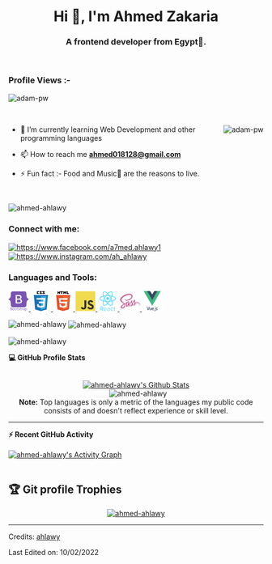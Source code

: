 <h1 align="center">Hi 👋, I'm Ahmed Zakaria</h1>
<h3 align="center">A  frontend developer from Egypt🌟.</h3>

<br>

<p align="right"> <h3>Profile Views :-</h3> <img src="https://komarev.com/ghpvc/?username=adam-pw&label=Profile%20views&color=0e75b6&style=flat"
    alt="adam-pw" /> 
  </p>

<br>

<p><img align="right" src="https://github.com/Adam-pw/Adam-pw/blob/main/animation_500_kxa883sd.gif" alt="adam-pw" /></p>


- 🌱 I’m currently learning Web Development and other programming languages

- 📫 How to reach me **ahmed018128@gmail.com**

- ⚡ Fun fact :- Food and Music🎵 are the reasons to live.

<br>
<p align="left"> <img src="https://komarev.com/ghpvc/?username=ahmed-ahlawy&label=Profile%20views&color=0a0a0a&style=flat-square" alt="ahmed-ahlawy" /> </p>

<h3 align="left">Connect with me:</h3>
<p align="left">
<a href="https://www.facebook.com/a7med.ahlawy1" target="_blank"><img align="center" src="https://raw.githubusercontent.com/rahuldkjain/github-profile-readme-generator/master/src/images/icons/Social/facebook.svg" alt="https://www.facebook.com/a7med.ahlawy1" height="30" width="40" /></a>
<a href="https://www.instagram.com/ah_ahlawy" target="_blank"><img align="center" src="https://raw.githubusercontent.com/rahuldkjain/github-profile-readme-generator/master/src/images/icons/Social/instagram.svg" alt="https://www.instagram.com/ah_ahlawy" height="30" width="40" /></a>
</p>

<h3 align="left">Languages and Tools:</h3>
<p align="left"> <a href="https://getbootstrap.com" target="_blank" rel="noreferrer"> <img src="https://raw.githubusercontent.com/devicons/devicon/master/icons/bootstrap/bootstrap-plain-wordmark.svg" alt="bootstrap" width="40" height="40"/> </a> <a href="https://www.w3schools.com/css/" target="_blank" rel="noreferrer"> <img src="https://raw.githubusercontent.com/devicons/devicon/master/icons/css3/css3-original-wordmark.svg" alt="css3" width="40" height="40"/> </a> <a href="https://www.w3.org/html/" target="_blank" rel="noreferrer"> <img src="https://raw.githubusercontent.com/devicons/devicon/master/icons/html5/html5-original-wordmark.svg" alt="html5" width="40" height="40"/> </a> <a href="https://developer.mozilla.org/en-US/docs/Web/JavaScript" target="_blank" rel="noreferrer"> <img src="https://raw.githubusercontent.com/devicons/devicon/master/icons/javascript/javascript-original.svg" alt="javascript" width="40" height="40"/> </a> <a href="https://reactjs.org/" target="_blank" rel="noreferrer"> <img src="https://raw.githubusercontent.com/devicons/devicon/master/icons/react/react-original-wordmark.svg" alt="react" width="40" height="40"/> </a> <a href="https://sass-lang.com" target="_blank" rel="noreferrer"> <img src="https://raw.githubusercontent.com/devicons/devicon/master/icons/sass/sass-original.svg" alt="sass" width="40" height="40"/> </a> <a href="https://vuejs.org/" target="_blank" rel="noreferrer"> <img src="https://raw.githubusercontent.com/devicons/devicon/master/icons/vuejs/vuejs-original-wordmark.svg" alt="vuejs" width="40" height="40"/> </a> </p>

<p><img align="left" src="https://github-readme-stats.vercel.app/api/top-langs?username=ahmed-ahlawy&show_icons=true&title_color=b39494&text_color=f5f5f5&bg_color=000000&cache_seconds=1801&locale=en&layout=compact" alt="ahmed-ahlawy" /></p>

<p>&nbsp;<img align="center" src="https://github-readme-stats.vercel.app/api?username=ahmed-ahlawy&show_icons=true&theme=synthwave&title_color=e9d8d8&text_color=42cd6b&locale=en" alt="ahmed-ahlawy" /></p>

<p><img align="center" src="https://github-readme-streak-stats.herokuapp.com/?user=ahmed-ahlawy&theme=highcontrast" alt="ahmed-ahlawy" /></p>



<summary><b>💻 GitHub Profile Stats</b></summary>
  <br/>
  <p align="center">
    <a href="https://github.com/anuraghazra/github-readme-stats"><img alt="ahmed-ahlawy's Github Stats" src="https://github-readme-stats.vercel.app/api?username=ahmed-ahlawy&show_icons=true&count_private=true&theme=algolia" height="192px"/></a>
<br/>
  &nbsp;
	  <img src="https://github-readme-stats.vercel.app/api/top-langs?username=ahmed-ahlawy&langs_count=10&show_icons=true&locale=en&layout=compact&theme=algolia" alt="ahmed-ahlawy" height="192px"/>
  <br/>
  <b>Note:</b> Top languages is only a metric of the languages my public code consists of and doesn't reflect experience or skill level.
  </p>

----

  <summary><b>⚡ Recent GitHub Activity</b></summary>
  <br/>
   <a href="https://github.com/7oSkaaa"><img alt="ahmed-ahlawy's Activity Graph" src="https://activity-graph.herokuapp.com/graph?username=7oSkaaa&custom_title=7oSkaaa's%20Contribution%20Graph&theme=react-dark" /></a>
  <br/>


<br/>

## :trophy: Git profile Trophies

<p align="center"> <a href="https://github.com/ryo-ma/github-profile-trophy"><img src="https://github-profile-trophy.vercel.app/?username=ahmed-ahlawy&layout=compact&theme=algolia" alt="ahmed-ahlawy" /></a> </p>

-----
Credits: [ahlawy](https://github.com/ahmed-ahlawy)

Last Edited on: 10/02/2022
